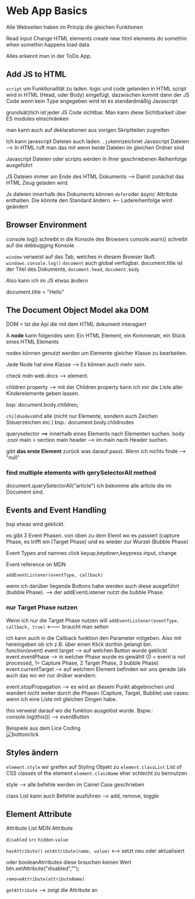 # Web App Basics

Alle Webseiten haben im Prinzip die gleichen Funktionen

Read input
Change HTML elements
create new html elements
do somethin when somethin happens
load data

Alles erkennt man in der ToDo App.

## Add JS to HTML

`script` um Funktionalität zu laden. logic und code gelanden in HTML
script wird in HTML (Head, oder Body) eingefügt. dazwischen kommt dann der JS Code
wenn kein Type angegeben wird ist es standardmäßig Javascript

grundsätzlich ist jeder JS Code sichtbar. Man kann diese Sichtbarkeit über ES modules einschränken

man kann auch auf deklarationen aus vorigen Skriptteilen zugreifen

Ich kann javascript Dateien auch laden. `.js`kennzeichnet Javascript Dateien --> In HTML ruft man das mit <script src="script.js"></script> wenn beide Dateien im gleichen Ordner sind

Javascript Dateien oder scripts werden in ihrer geschriebenen Reihenfolge ausgeführt

JS Dateien immer am Ende des HTML Dokuments --> Damit zunächst das HTML Zeug geladen wird.

Js dateien innerhalb des Dokuments können `defer`oder àsync`Attribute enthalten. Die könnte den Standard ändern. <-- Ladereihenfolge wird geändert


## Browser Environment

console.log() schreibt in die Konsole des Browsers
console.warn() schreibt auf die debbugging Konsole


`window` verweist auf das Tab, welches in diesem Browser läuft. `windows.console.log()`
`document` auch global verfügbar. document.title ist der Titel des Dokuments, `document.head`, `document.body`

Also kann ich im JS etwas ändern

document.title = "Hello"


## The Document Object Model aka DOM

DOM = Ist die Api die mit dem HTML dokument interagiert

A **node** kann folgendes sein: Ein HTML Element, ein Kommenatr, ein Stück eines HTML Elements

nodes können genutzt werden um Elemente gleicher Klasse zu bearbeiten.

Jede Node hat eine Klasse --> Es können auch mehr sein.

check mdn web docs --> element.


children property --> mit der Children property kann ich mir die Liste aller Kinderelemente geben lassen.

bsp: document.body.children;

`childnodes`sind alle (nicht nur Elemente, sondern auch Zeichen Steuerzeichen etc.)
bsp.: document.body.childnodes


queryselector ==> innerhalb eines Elements nach Elementen suchen.
body
.cool
main > section
main header --> im main nach Header suchen.

gibt **das erste Element** zurück was darauf passt.
Wenn ich nichts finde --> "null"



### find multiple elements with qerySelectorAll method

document.querySelectorAll("article")
ich bekomme alle article die im Document sind.


## Events and Event Handling

bsp etwas wird geklickt.

es gibt 3 Event Phasen. von oben zu dem Elemt wo es passiert (capture Phase, es trifft ein (Target Phase) und es wieder zur Wurzel (Bubble Phase)

Event Types and namnes
click
keyup,keydown,keypress
input, change

Event reference on MDN

`addEventListener(eventType, callback)`

wenn ich darüber liegende Buttons habe werden auch diese ausgeführt (bubble Phase). --> der addEventListener nutzt die bubble Phase.

### nur Target Phase nutzen
Wenn ich nur die Target Phase nutzen will `addEventListener(eventType, callback, true)`  <--- braucht man selten


ich kann auch in die Callback funktion den Parameter mitgeben. Also mit hereingeben ob ich z.B. über einen Klick dorthin gelangt bin.
function(event)
event.target --> auf welchen Button wurde geklickt
event.eventPhase --> in welcher Phase wurde es gewählt (0 = event is not processed, 1= Capture Phase, 2 Target Phase, 3 bubble Phase)
event.currentTarget --> auf welchem Element befinden wir uns gerade (als auch das wo wir nur drüber wandern.

event.stopPropagation --> es wird an diesem Punkt abgebrochen und wandert nicht weiter durch die Phasen (Capture, Target, Bubble)
use cases: wenn ich eine Liste mit gleichen Dingen habe. 



this verweist darauf wo die funktion ausgelöst wurde. Bspw.: console.log(this()) --> eventButton

Beispiele aus dem Lice Coding
<br>
![buttonclick](https://user-images.githubusercontent.com/104325830/171432101-9ea76daf-e20b-4510-985b-fbb32b9072bb.JPG)
<br>


## Styles ändern

`element.style` wir greifen auf Styling Objekt zu
`element.classList`  List of CSS classes of the element
`element.className` eher schlecht zu bennutzen


style --> alle befehle werden im Camel Case geschrieben

class List kann auch Befehle ausführen --> add, remove, toggle



## Element Attribute
Attribute List MDN Attribute

`disabled`
`src`
`hidden`
`value`


`hasAttribute()`
`setAttribute(name, value)` <--> setzt neu oder aktualisiert

oder
booleanAtrributes
diese brauchen keinen Wert btn.setAttribute("disabled","");

`removeAttribute(attributeName)`

`getAttribute` --> zeigt die Attribute an




